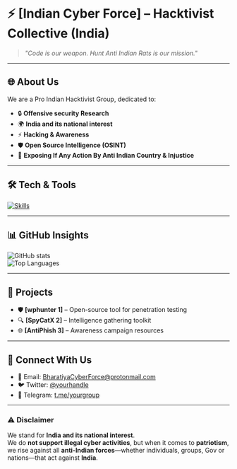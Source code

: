 # ⚡ [Indian Cyber Force] – Hacktivist Collective (India)

> *"Code is our weapon. Hunt Anti Indian Rats is our mission."*

---

## 🌐 About Us
We are a Pro Indian Hacktivist Group, dedicated to:
- 🔒 **Offensive security Research**
- 🌍 **India and its national interest**
- ⚡ **Hacking & Awareness**
- 🛡️ **Open Source Intelligence (OSINT)**
- 📢 **Exposing If Any Action By Anti Indian Country & Injustice**

---

## 🛠️ Tech & Tools
[![Skills](https://skillicons.dev/icons?i=linux,python,go,bash,js,html,css,docker,git,github,metasploit,raspberrypi&perline=6)](https://skillicons.dev)

---

## 📊 GitHub Insights
![GitHub stats](https://github-readme-stats.vercel.app/api?username=YourGroupUsername&show_icons=true&theme=dark&hide_border=true&count_private=true)  
![Top Languages](https://github-readme-stats.vercel.app/api/top-langs/?username=YourGroupUsername&layout=compact&theme=dark&hide_border=true)

---

## 🚀 Projects
- 🛡️ **[wphunter 1]** – Open-source tool for penetration testing  
- 🔍 **[SpyCatX 2]** – Intelligence gathering toolkit  
- 🌐 **[AntiPhish 3]** – Awareness campaign resources  

---

## 📢 Connect With Us
- 📧 Email: BharatiyaCyberForce@protonmail.com  
- 🐦 Twitter: [@yourhandle](https://x.com/CyberForceX)  
- 💬 Telegram: [t.me/yourgroup](https://t.me/Indian_Cyber_Force_Official)

---

### ⚠️ Disclaimer  
We stand for **India and its national interest**.  
We do **not support illegal cyber activities**, but when it comes to **patriotism**, we rise against all **anti-Indian forces**—whether individuals, groups, Gov or nations—that act against **India**.
